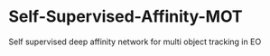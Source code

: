 # Self-Supervised-Affinity-MOT
Self supervised deep affinity network for multi object tracking in EO
